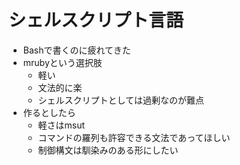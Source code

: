 # シェルスクリプト言語

* Bashで書くのに疲れてきた
* mrubyという選択肢
  * 軽い
  * 文法的に楽
  * シェルスクリプトとしては過剰なのが難点
* 作るとしたら
  * 軽さはmsut
  * コマンドの羅列も許容できる文法であってほしい
  * 制御構文は馴染みのある形にしたい

